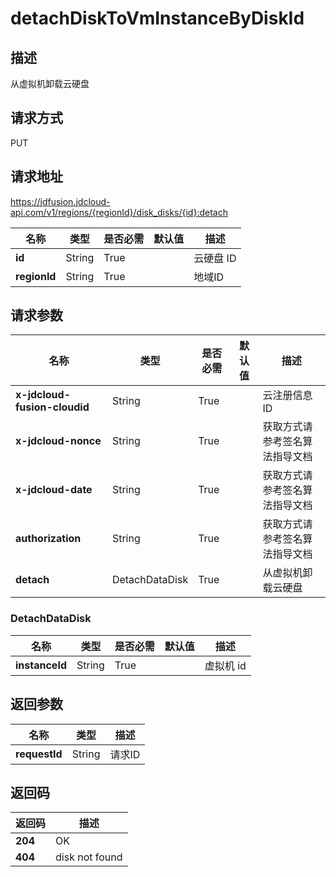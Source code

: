 # detachDiskToVmInstanceByDiskId


## 描述
从虚拟机卸载云硬盘

## 请求方式
PUT

## 请求地址
https://jdfusion.jdcloud-api.com/v1/regions/{regionId}/disk_disks/{id}:detach

|名称|类型|是否必需|默认值|描述|
|---|---|---|---|---|
|**id**|String|True| |云硬盘 ID|
|**regionId**|String|True| |地域ID|

## 请求参数
|名称|类型|是否必需|默认值|描述|
|---|---|---|---|---|
|**x-jdcloud-fusion-cloudid**|String|True| |云注册信息ID|
|**x-jdcloud-nonce**|String|True| |获取方式请参考签名算法指导文档|
|**x-jdcloud-date**|String|True| |获取方式请参考签名算法指导文档|
|**authorization**|String|True| |获取方式请参考签名算法指导文档|
|**detach**|DetachDataDisk|True| |从虚拟机卸载云硬盘|

### DetachDataDisk
|名称|类型|是否必需|默认值|描述|
|---|---|---|---|---|
|**instanceId**|String|True| |虚拟机 id|

## 返回参数
|名称|类型|描述|
|---|---|---|
|**requestId**|String|请求ID|


## 返回码
|返回码|描述|
|---|---|
|**204**|OK|
|**404**|disk not found|
